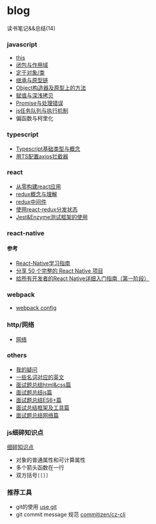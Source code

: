 # blog
读书笔记&&总结(14)

### javascript
- [this](https://github.com/xblcity/blog/blob/master/articles/this.md)
- [闭包与作用域](https://github.com/xblcity/blog/blob/master/articles/scope-closures.md)
- [定于对象/类](https://github.com/xblcity/blog/blob/master/articles/object-class.md)
- [继承与原型链](https://github.com/xblcity/blog/blob/master/articles/inherit-prototype.md)
- [Object构造器及原型上的方法](https://github.com/xblcity/blog/blob/master/articles/object-method-property.md)
- [赋值与深浅拷贝](https://github.com/xblcity/blog/blob/master/articles/equalwith-copy.md)
- [Promise与处理错误](https://github.com/xblcity/blog/blob/master/articles/promise.md)
- [js任务队列与执行机制](https://github.com/xblcity/blog/blob/master/articles/eventloop.md)
- 偏函数与柯里化

### typescript
- [Typescript基础类型与概念](https://github.com/xblcity/blog/blob/master/articles/typescript-basic-concepts.md)
- [用TS配置axios拦截器](https://github.com/xblcity/blog/blob/master/articles/ts-axios.md)

### react
- [从零构建react应用](https://github.com/xblcity/blog/blob/master/articles/inital-react.md)
- [redux概念与理解](https://github.com/xblcity/blog/blob/master/articles/redux.md)
- [redux中间件](https://github.com/xblcity/blog/blob/master/articles/redux-middleware.md)
- [使用react-redux分发状态](https://github.com/xblcity/blog/blob/master/articles/redux-redux.md)
- [Jest&Enzyme测试框架的使用](https://github.com/xblcity/blog/blob/master/articles/jest.md)

### react-native
#### 参考
- [React-Native学习指南](https://github.com/reactnativecn/react-native-guide)
- [分享 50 个完整的 React Native 项目](https://juejin.im/post/58f37cb361ff4b0058f9824a)
- [给所有开发者的React Native详细入门指南（第一阶段）](https://juejin.im/post/5898388b128fe1006cb943e3)

### webpack
- [webpack config](https://github.com/xblcity/blog/blob/master/articles/webpack-config.md)

### http/网络
- [网络](https://github.com/xblcity/blog/blob/master/articles/network.md)

### others
- [我的疑问](https://github.com/xblcity/blog/blob/master/articles/qa.md)
- [一些名词对应的英文](https://github.com/xblcity/blog/blob/master/articles/words.md)
- [面试题总结html&css篇]()
- [面试题总结js篇](https://github.com/xblcity/blog/blob/master/articles/job-interview.md)
- [面试题总结ES6+篇]()
- [面试总结框架及工具篇]()
- [面试题总结网络篇]()

### js细碎知识点
[细碎知识点](https://github.com/xblcity/blog/blob/master/articles/little-points.md)
- 对象的普通属性和可计算属性
- 多个箭头函数在一行
- 双方括号`[[]]`

### 推荐工具
- git的使用 [use git](https://github.com/xblcity/blog/blob/master/articles/git.md)
- git commit message 规范 [commitizen/cz-cli](https://github.com/commitizen/cz-cli)